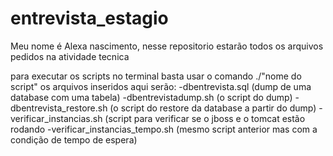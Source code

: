 # entrevista_estagio

Meu nome é Alexa nascimento, nesse repositorio estarão todos os arquivos pedidos na atividade tecnica


para executar os scripts no terminal basta usar o comando ./"nome do script"
os arquivos inseridos aqui serão:
-dbentrevista.sql (dump de uma database com uma tabela)
-dbentrevistadump.sh (o script do dump)
-dbentrevista_restore.sh (o script do restore da database a partir do dump)
-verificar_instancias.sh (script para verificar se o jboss e o tomcat estão rodando
-verificar_instancias_tempo.sh (mesmo script anterior mas com a condição de tempo de espera)
